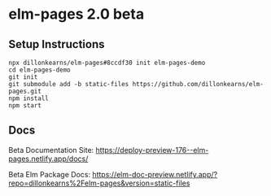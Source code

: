 # elm-pages 2.0 beta

## Setup Instructions
```shell
npx dillonkearns/elm-pages#8ccdf30 init elm-pages-demo
cd elm-pages-demo
git init
git submodule add -b static-files https://github.com/dillonkearns/elm-pages.git
npm install
npm start
```

## Docs

Beta Documentation Site: https://deploy-preview-176--elm-pages.netlify.app/docs/

Beta Elm Package Docs: https://elm-doc-preview.netlify.app/?repo=dillonkearns%2Felm-pages&version=static-files
